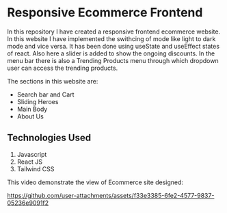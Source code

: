 # Responsive Ecommerce Frontend

In this repository I have created a responsive frontend ecommerce website. In this website I have implemented the swithcing of mode like light to dark mode and vice versa. It has been done using useState and useEffect states of react. Also here a slider is added to show the ongoing discounts. In the menu bar there is also a Trending Products menu through which dropdown user can access the trending products.

The sections in this website are:

<ul>
<li>Search bar and Cart</li>
<li>Sliding Heroes</li>
<li>Main Body</li>
<li>About Us</li>
</ul>

## Technologies Used

<ol>
    <li>Javascript</li>
    <li>React JS</li>
    <li>Tailwind CSS</li>
</ol>

This video demonstrate the view of Ecommerce site designed:

https://github.com/user-attachments/assets/f33e3385-6fe2-4577-9837-05236e9091f2

